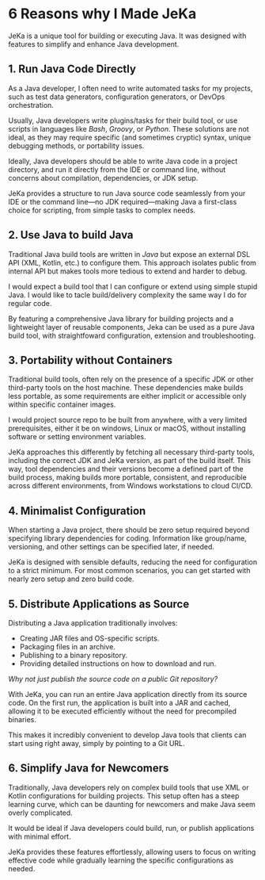# 6 Reasons why I Made JeKa

JeKa is a unique tool for building or executing Java. It was designed with features to simplify and enhance Java development.

## 1. Run Java Code Directly
As a Java developer, I often need to write automated tasks for my projects, such as test data generators, configuration generators, or DevOps orchestration.

Usually, Java developers write plugins/tasks for their build tool, or use scripts in languages like *Bash*, *Groovy*, or *Python*. These solutions are not ideal, as they may require specific (and sometimes cryptic) syntax, unique debugging methods, or portability issues.

Ideally, Java developers should be able to write Java code in a project directory, and run it directly from the IDE or command line, without concerns about compilation, dependencies, or JDK setup.

JeKa provides a structure to run Java source code seamlessly from your IDE or the command line—no JDK required—making Java a first-class choice for scripting, from simple tasks to complex needs.

## 2. Use Java to build Java
Traditional Java build tools are written in *Java* but expose an external DSL API (XML, Kotlin, etc.) to configure them. This approach isolates public from internal API but makes tools more tedious to extend and harder to debug.

I would expect a build tool that I can configure or extend using simple stupid Java. I would like to tacle build/delivery complexity the same 
way I do for regular code.

By featuring a comprehensive Java library for building projects and a lightweight layer of reusable components, Jeka can be used as a pure Java build tool,
with straightfoward configuration, extension and troubleshooting.


## 3. Portability without Containers
Traditional build tools, often rely on the presence of a specific JDK or other third-party tools on the host machine. These dependencies make builds less portable, as some requirements are either implicit or accessible only within specific container images.

I would project source repo to be built from anywhere, with a very limited prerequisites, either it be on windows, Linux or macOS, without installing software or setting environment variables.

JeKa approaches this differently by fetching all necessary third-party tools, including the correct JDK and JeKa version, as part of the build itself. This way, tool dependencies and their versions become a defined part of the build process, making builds more portable, consistent, and reproducible across different environments, from Windows workstations to cloud CI/CD. 


## 4. Minimalist Configuration
When starting a Java project, there should be zero setup required beyond specifying library dependencies for coding. Information like group/name, versioning, and other settings can be specified later, if needed.

JeKa is designed with sensible defaults, reducing the need for configuration to a strict minimum. For most common scenarios, you can get started with nearly zero setup and zero build code.

## 5. Distribute Applications as Source
Distributing a Java application traditionally involves:
- Creating JAR files and OS-specific scripts.
- Packaging files in an archive.
- Publishing to a binary repository.
- Providing detailed instructions on how to download and run.

*Why not just publish the source code on a public Git repository?*

With JeKa, you can run an entire Java application directly from its source code. On the first run, the application is built into a JAR and cached, allowing it to be executed efficiently without the need for precompiled binaries.

This makes it incredibly convenient to develop Java tools that clients can start using right away, simply by pointing to a Git URL.

## 6. Simplify Java for Newcomers
Traditionally, Java developers rely on complex build tools that use XML or Kotlin configurations for building projects. This setup often has a steep learning curve, which can be daunting for newcomers and make Java seem overly complicated.

It would be ideal if Java developers could build, run, or publish applications with minimal effort.

JeKa provides these features effortlessly, allowing users to focus on writing effective code while gradually learning the specific configurations as needed.

